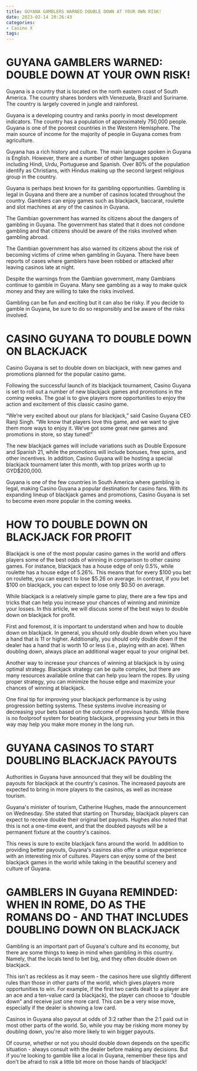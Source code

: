 ```yaml
---
title: GUYANA GAMBLERS WARNED DOUBLE DOWN AT YOUR OWN RISK!
date: 2023-02-14 20:26:43
categories:
- Casino X
tags:
---
```



#  GUYANA GAMBLERS WARNED: DOUBLE DOWN AT YOUR OWN RISK!

Guyana is a country that is located on the north eastern coast of South America. The country shares borders with Venezuela, Brazil and Suriname. The country is largely covered in jungle and rainforest.

Guyana is a developing country and ranks poorly in most development indicators. The country has a population of approximately 750,000 people. Guyana is one of the poorest countries in the Western Hemisphere. The main source of income for the majority of people in Guyana comes from agriculture.

Guyana has a rich history and culture. The main language spoken in Guyana is English. However, there are a number of other languages spoken including Hindi, Urdu, Portuguese and Spanish. Over 80% of the population identify as Christians, with Hindus making up the second largest religious group in the country.

Guyana is perhaps best known for its gambling opportunities. Gambling is legal in Guyana and there are a number of casinos located throughout the country. Gamblers can enjoy games such as blackjack, baccarat, roulette and slot machines at any of the casinos in Guyana.

The Gambian government has warned its citizens about the dangers of gambling in Guyana. The government has stated that it does not condone gambling and that citizens should be aware of the risks involved when gambling abroad.

The Gambian government has also warned its citizens about the risk of becoming victims of crime when gambling in Guyana. There have been reports of cases where gamblers have been robbed or attacked after leaving casinos late at night.

Despite the warnings from the Gambian government, many Gambians continue to gamble in Guyana. Many see gambling as a way to make quick money and they are willing to take the risks involved.

Gambling can be fun and exciting but it can also be risky. If you decide to gamble in Guyana, be sure to do so responsibly and be aware of the risks involved.

#  CASINO GUYANA TO DOUBLE DOWN ON BLACKJACK

Casino Guyana is set to double down on blackjack, with new games and promotions planned for the popular casino game.

Following the successful launch of its blackjack tournament, Casino Guyana is set to roll out a number of new blackjack games and promotions in the coming weeks. The goal is to give players more opportunities to enjoy the action and excitement of this classic casino game.

 “We’re very excited about our plans for blackjack,” said Casino Guyana CEO Ranji Singh. “We know that players love this game, and we want to give them more ways to enjoy it. We’ve got some great new games and promotions in store, so stay tuned!”

The new blackjack games will include variations such as Double Exposure and Spanish 21, while the promotions will include bonuses, free spins, and other incentives. In addition, Casino Guyana will be hosting a special blackjack tournament later this month, with top prizes worth up to GYD$200,000.

Guyana is one of the few countries in South America where gambling is legal, making Casino Guyana a popular destination for casino fans. With its expanding lineup of blackjack games and promotions, Casino Guyana is set to become even more popular in the coming weeks.

#  HOW TO DOUBLE DOWN ON BLACKJACK FOR PROFIT

Blackjack is one of the most popular casino games in the world and offers players some of the best odds of winning in comparison to other casino games. For instance, blackjack has a house edge of only 0.5%, while roulette has a house edge of 5.26%. This means that for every $100 you bet on roulette, you can expect to lose $5.26 on average. In contrast, if you bet $100 on blackjack, you can expect to lose only $0.50 on average.

While blackjack is a relatively simple game to play, there are a few tips and tricks that can help you increase your chances of winning and minimize your losses. In this article, we will discuss some of the best ways to double down on blackjack for profit.

First and foremost, it is important to understand when and how to double down on blackjack. In general, you should only double down when you have a hand that is 11 or higher. Additionally, you should only double down if the dealer has a hand that is worth 10 or less (i.e., playing with an ace). When doubling down, always place an additional wager equal to your original bet.

Another way to increase your chances of winning at blackjack is by using optimal strategy. Blackjack strategy can be quite complex, but there are many resources available online that can help you learn the ropes. By using proper strategy, you can minimize the house edge and maximize your chances of winning at blackjack.

One final tip for improving your blackjack performance is by using progression betting systems. These systems involve increasing or decreasing your bets based on the outcome of previous hands. While there is no foolproof system for beating blackjack, progressing your bets in this way may help you make more money in the long run.

#  GUYANA CASINOS TO START DOUBLING BLACKJACK PAYOUTS

Authorities in Guyana have announced that they will be doubling the payouts for blackjack at the country's casinos. The increased payouts are expected to bring in more players to the casinos, as well as increase tourism.

Guyana's minister of tourism, Catherine Hughes, made the announcement on Wednesday. She stated that starting on Thursday, blackjack players can expect to receive double their original bet payouts. Hughes also noted that this is not a one-time event, and that the doubled payouts will be a permanent fixture at the country's casinos.

This news is sure to excite blackjack fans around the world. In addition to providing better payouts, Guyana's casinos also offer a unique experience with an interesting mix of cultures. Players can enjoy some of the best blackjack games in the world while taking in the beautiful scenery and culture of Guyana.

#  GAMBLERS IN Guyana REMINDED: WHEN IN ROME, DO AS THE ROMANS DO - AND THAT INCLUDES DOUBLING DOWN ON BLACKJACK

Gambling is an important part of Guyana's culture and its economy, but there are some things to keep in mind when gambling in this country. Namely, that the locals tend to bet big, and they often double down on blackjack.

This isn't as reckless as it may seem - the casinos here use slightly different rules than those in other parts of the world, which gives players more opportunities to win. For example, if the first two cards dealt to a player are an ace and a ten-value card (a blackjack), the player can choose to "double down" and receive just one more card. This can be a very wise move, especially if the dealer is showing a low card.

Casinos in Guyana also payout at odds of 3:2 rather than the 2:1 paid out in most other parts of the world. So, while you may be risking more money by doubling down, you're also more likely to win bigger payouts.

Of course, whether or not you should double down depends on the specific situation - always consult with the dealer before making any decisions. But if you're looking to gamble like a local in Guyana, remember these tips and don't be afraid to risk a little bit more on those hands of blackjack!
